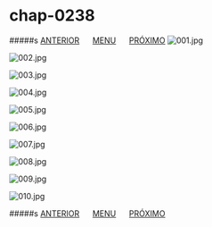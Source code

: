 # chap-0238
#####s [ANTERIOR](/chap-0237/readme.md)&nbsp;&nbsp;&nbsp;&nbsp;&nbsp;&nbsp;[MENU](/readme.md)&nbsp;&nbsp;&nbsp;&nbsp;&nbsp;&nbsp;[PRÓXIMO](/chap-0239/readme.md)
![001.jpg](001.jpg)

![002.jpg](002.jpg)

![003.jpg](003.jpg)

![004.jpg](004.jpg)

![005.jpg](005.jpg)

![006.jpg](006.jpg)

![007.jpg](007.jpg)

![008.jpg](008.jpg)

![009.jpg](009.jpg)

![010.jpg](010.jpg)

#####s [ANTERIOR](/chap-0237/readme.md)&nbsp;&nbsp;&nbsp;&nbsp;&nbsp;&nbsp;[MENU](/readme.md)&nbsp;&nbsp;&nbsp;&nbsp;&nbsp;&nbsp;[PRÓXIMO](/chap-0239/readme.md)
